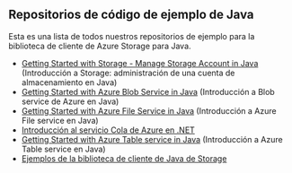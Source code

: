 ## <a name="java-sample-code-repositories"></a>Repositorios de código de ejemplo de Java

Esta es una lista de todos nuestros repositorios de ejemplo para la biblioteca de cliente de Azure Storage para Java.

* [Getting Started with Storage - Manage Storage Account in Java](https://azure.microsoft.com/resources/samples/storage-java-manage-storage-accounts/) (Introducción a Storage: administración de una cuenta de almacenamiento en Java)
* [Getting Started with Azure Blob Service in Java](https://azure.microsoft.com/resources/samples/storage-blob-java-getting-started/) (Introducción a Blob service de Azure en Java)
* [Getting Started with Azure File Service in Java](https://azure.microsoft.com/resources/samples/storage-file-java-getting-started/) (Introducción a Azure File service en Java)
* [Introducción al servicio Cola de Azure en .NET](https://azure.microsoft.com/resources/samples/storage-queue-java-getting-started/)
* [Getting Started with Azure Table service in Java](https://azure.microsoft.com/resources/samples/storage-table-java-getting-started/) (Introducción a Azure Table service en Java)
* [Ejemplos de la biblioteca de cliente de Java de Storage](https://github.com/Azure/azure-storage-java/tree/master/microsoft-azure-storage-samples/src/com/microsoft/azure/storage)